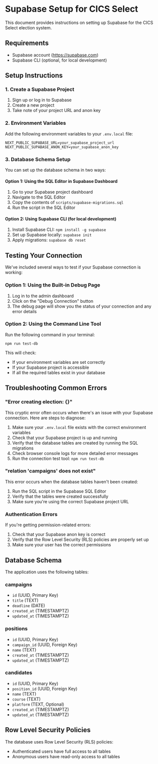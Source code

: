 # Supabase Setup for CICS Select

This document provides instructions on setting up Supabase for the CICS Select election system.

## Requirements

- Supabase account (https://supabase.com)
- Supabase CLI (optional, for local development)

## Setup Instructions

### 1. Create a Supabase Project

1. Sign up or log in to Supabase
2. Create a new project
3. Take note of your project URL and anon key

### 2. Environment Variables

Add the following environment variables to your `.env.local` file:

```
NEXT_PUBLIC_SUPABASE_URL=your_supabase_project_url
NEXT_PUBLIC_SUPABASE_ANON_KEY=your_supabase_anon_key
```

### 3. Database Schema Setup

You can set up the database schema in two ways:

#### Option 1: Using the SQL Editor in Supabase Dashboard

1. Go to your Supabase project dashboard
2. Navigate to the SQL Editor
3. Copy the contents of `scripts/supabase-migrations.sql`
4. Run the script in the SQL Editor

#### Option 2: Using Supabase CLI (for local development)

1. Install Supabase CLI: `npm install -g supabase`
2. Set up Supabase locally: `supabase init`
3. Apply migrations: `supabase db reset`

## Testing Your Connection

We've included several ways to test if your Supabase connection is working:

### Option 1: Using the Built-in Debug Page

1. Log in to the admin dashboard
2. Click on the "Debug Connection" button
3. The debug page will show you the status of your connection and any error details

### Option 2: Using the Command Line Tool

Run the following command in your terminal:

```
npm run test-db
```

This will check:
- If your environment variables are set correctly
- If your Supabase project is accessible
- If all the required tables exist in your database

## Troubleshooting Common Errors

### "Error creating election: {}"

This cryptic error often occurs when there's an issue with your Supabase connection. Here are steps to diagnose:

1. Make sure your `.env.local` file exists with the correct environment variables
2. Check that your Supabase project is up and running
3. Verify that the database tables are created by running the SQL migrations
4. Check browser console logs for more detailed error messages
5. Run the connection test tool: `npm run test-db`

### "relation 'campaigns' does not exist"

This error occurs when the database tables haven't been created:

1. Run the SQL script in the Supabase SQL Editor
2. Verify that the tables were created successfully
3. Make sure you're using the correct Supabase project URL

### Authentication Errors

If you're getting permission-related errors:

1. Check that your Supabase anon key is correct
2. Verify that the Row Level Security (RLS) policies are properly set up
3. Make sure your user has the correct permissions

## Database Schema

The application uses the following tables:

### campaigns

- `id` (UUID, Primary Key)
- `title` (TEXT)
- `deadline` (DATE)
- `created_at` (TIMESTAMPTZ)
- `updated_at` (TIMESTAMPTZ)

### positions

- `id` (UUID, Primary Key)
- `campaign_id` (UUID, Foreign Key)
- `name` (TEXT)
- `created_at` (TIMESTAMPTZ)
- `updated_at` (TIMESTAMPTZ)

### candidates

- `id` (UUID, Primary Key)
- `position_id` (UUID, Foreign Key)
- `name` (TEXT)
- `course` (TEXT)
- `platform` (TEXT, Optional)
- `created_at` (TIMESTAMPTZ)
- `updated_at` (TIMESTAMPTZ)

## Row Level Security Policies

The database uses Row Level Security (RLS) policies:

- Authenticated users have full access to all tables
- Anonymous users have read-only access to all tables 